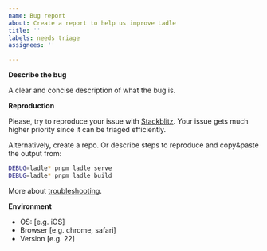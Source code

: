 ```yaml
---
name: Bug report
about: Create a report to help us improve Ladle
title: ''
labels: needs triage
assignees: ''

---
```


**Describe the bug**

A clear and concise description of what the bug is.

**Reproduction**

Please, try to reproduce your issue with [Stackblitz](https://node.new/ladle). Your issue gets much higher priority since it can be triaged efficiently.

Alternatively, create a repo. Or describe steps to reproduce and copy&paste the output from:

```sh
DEBUG=ladle* pnpm ladle serve
DEBUG=ladle* pnpm ladle build
```

More about [troubleshooting](https://ladle.dev/docs/troubleshooting).

**Environment**

 - OS: [e.g. iOS]
 - Browser [e.g. chrome, safari]
 - Version [e.g. 22]
